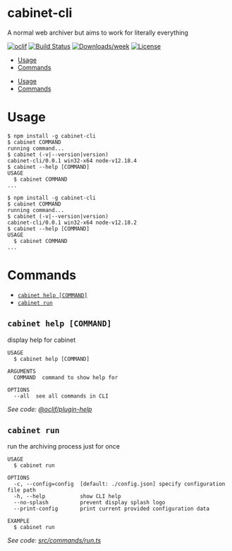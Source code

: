 cabinet-cli
===========

A normal web archiver but aims to work for literally everything

[![oclif](https://img.shields.io/badge/cli-oclif-brightgreen.svg)](https://oclif.io)
[![Build Status](https://travis-ci.com/cabinet-cli/core.svg?branch=master)](https://travis-ci.com/cabinet-cli/core)
[![Downloads/week](https://img.shields.io/npm/dw/cabinet-cli.svg)](https://npmjs.org/package/cabinet-cli)
[![License](https://img.shields.io/npm/l/cabinet-cli.svg)](https://github.com/cabinet-cli/core/blob/master/package.json)

<!-- toc -->
* [Usage](#usage)
* [Commands](#commands)
<!-- tocstop -->
* [Usage](#usage)
* [Commands](#commands)
<!-- tocstop -->
# Usage
<!-- usage -->
```sh-session
$ npm install -g cabinet-cli
$ cabinet COMMAND
running command...
$ cabinet (-v|--version|version)
cabinet-cli/0.0.1 win32-x64 node-v12.18.4
$ cabinet --help [COMMAND]
USAGE
  $ cabinet COMMAND
...
```
<!-- usagestop -->
```sh-session
$ npm install -g cabinet-cli
$ cabinet COMMAND
running command...
$ cabinet (-v|--version|version)
cabinet-cli/0.0.1 win32-x64 node-v12.18.2
$ cabinet --help [COMMAND]
USAGE
  $ cabinet COMMAND
...
```
<!-- usagestop -->
# Commands
<!-- commands -->
* [`cabinet help [COMMAND]`](#cabinet-help-command)
* [`cabinet run`](#cabinet-run)

## `cabinet help [COMMAND]`

display help for cabinet

```
USAGE
  $ cabinet help [COMMAND]

ARGUMENTS
  COMMAND  command to show help for

OPTIONS
  --all  see all commands in CLI
```

_See code: [@oclif/plugin-help](https://github.com/oclif/plugin-help/blob/v3.2.0/src/commands/help.ts)_

## `cabinet run`

run the archiving process just for once

```
USAGE
  $ cabinet run

OPTIONS
  -c, --config=config  [default: ./config.json] specify configuration file path
  -h, --help           show CLI help
  --no-splash          prevent display splash logo
  --print-config       print current provided configuration data

EXAMPLE
  $ cabinet run
```

_See code: [src/commands/run.ts](https://github.com/cabinet-cli/core/blob/v0.0.1/src/commands/run.ts)_
